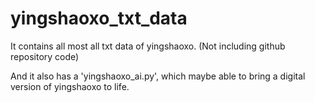 # yingshaoxo_txt_data

It contains all most all txt data of yingshaoxo. (Not including github repository code)

And it also has a 'yingshaoxo_ai.py', which maybe able to bring a digital version of yingshaoxo to life.
